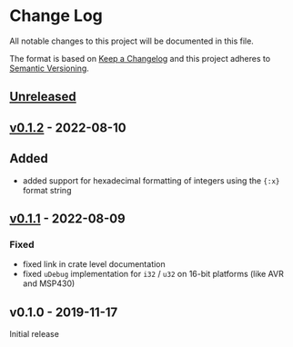 # Change Log

All notable changes to this project will be documented in this file.

The format is based on [Keep a Changelog](http://keepachangelog.com/)
and this project adheres to [Semantic Versioning](http://semver.org/).

## [Unreleased]

## [v0.1.2] - 2022-08-10

## Added

- added support for hexadecimal formatting of integers using the `{:x}` format string

## [v0.1.1] - 2022-08-09

### Fixed

- fixed link in crate level documentation
- fixed `uDebug` implementation for `i32` / `u32` on 16-bit platforms (like AVR and MSP430)

## v0.1.0 - 2019-11-17

Initial release

[Unreleased]: https://github.com/japaric/ufmt/compare/ufmt-v0.1.2...HEAD
[v0.1.2]: https://github.com/japaric/ufmt/compare/ufmt-v0.1.1...ufmt-v0.1.2
[v0.1.1]: https://github.com/japaric/ufmt/compare/ufmt-v0.1.0...ufmt-v0.1.1
